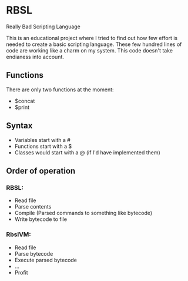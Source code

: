 # RBSL
Really Bad Scripting Language

This is an educational project where I tried to find out how few effort is needed to create a basic scripting language. These few hundred lines of code are working like a charm on my system. This code doesn't take endianess into account.

## Functions

There are only two functions at the moment:
- $concat
- $print

## Syntax

- Variables start with a #
- Functions start with a $
- Classes would start with a @ (if I'd have implemented them)

## Order of operation

### RBSL:
- Read file
- Parse contents
- Compile (Parsed commands to something like bytecode)
- Write bytecode to file

### RbslVM:
- Read file
- Parse bytecode
- Execute parsed bytecode
- ...
- Profit
